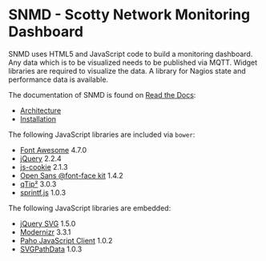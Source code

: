 SNMD - Scotty Network Monitoring Dashboard
==========================================

SNMD uses HTML5 and JavaScript code to build a monitoring dashboard. Any
data which is to be visualized needs to be published via MQTT. Widget
libraries are required to visualize the data. A library for Nagios state
and performance data is available.

The documentation of SNMD is found on [Read the Docs](https://snmd.readthedocs.io/):
* [Architecture](https://snmd.readthedocs.io/en/latest/arch.html)
* [Installation](https://snmd.readthedocs.io/en/latest/install.html)

The following JavaScript libraries are included via `bower`:
* [Font Awesome](http://fontawesome.io/) 4.7.0
* [jQuery](https://jquery.com/) 2.2.4
* [js-cookie](https://github.com/js-cookie/js-cookie) 2.1.3
* [Open Sans @font-face kit](https://github.com/FontFaceKit/open-sans) 1.4.2
* [qTip²](http://qtip2.com/) 3.0.3
* [sprintf.js](https://github.com/alexei/sprintf.js) 1.0.3

The following JavaScript libraries are embedded:
* [jQuery SVG](http://keith-wood.name/svg.html) 1.5.0
* [Modernizr](https://modernizr.com/) 3.3.1
* [Paho JavaScript Client](https://www.eclipse.org/paho/clients/js/) 1.0.2
* [SVGPathData](https://github.com/nfroidure/SVGPathData) 1.0.3
